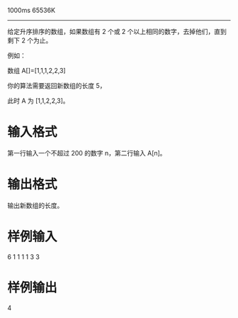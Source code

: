  1000ms  65536K
*****************
给定升序排序的数组，如果数组有 2 个或 2 个以上相同的数字，去掉他们，直到剩下 2 个为止。

例如：

数组 A[]=[1,1,1,2,2,3]

你的算法需要返回新数组的长度 5，

此时 A 为 [1,1,2,2,3]。

# **输入格式**

第一行输入一个不超过 200 的数字 n，第二行输入 A[n]。

# **输出格式**

输出新数组的长度。

# **样例输入**

6
1 1 1 1 3 3
# **样例输出**

4